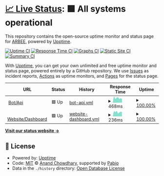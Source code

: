 # [📈 Live Status](https://arbee4ever.github.io/arbee-status): <!--live status--> **🟩 All systems operational**

This repository contains the open-source uptime monitor and status page for [ARBEE](arbeeco.de), powered by [Upptime](https://github.com/upptime/upptime).

[![Uptime CI](https://github.com/arbee4ever/arbee-status/workflows/Uptime%20CI/badge.svg)](https://github.com/arbee4ever/arbee-status/actions?query=workflow%3A%22Uptime+CI%22)
[![Response Time CI](https://github.com/arbee4ever/arbee-status/workflows/Response%20Time%20CI/badge.svg)](https://github.com/arbee4ever/arbee-status/actions?query=workflow%3A%22Response+Time+CI%22)
[![Graphs CI](https://github.com/arbee4ever/arbee-status/workflows/Graphs%20CI/badge.svg)](https://github.com/arbee4ever/arbee-status/actions?query=workflow%3A%22Graphs+CI%22)
[![Static Site CI](https://github.com/arbee4ever/arbee-status/workflows/Static%20Site%20CI/badge.svg)](https://github.com/arbee4ever/arbee-status/actions?query=workflow%3A%22Static+Site+CI%22)
[![Summary CI](https://github.com/arbee4ever/arbee-status/workflows/Summary%20CI/badge.svg)](https://github.com/arbee4ever/arbee-status/actions?query=workflow%3A%22Summary+CI%22)

With [Upptime](https://upptime.js.org), you can get your own unlimited and free uptime monitor and status page, powered entirely by a GitHub repository. We use [Issues](https://github.com/arbee4ever/arbee-status/issues) as incident reports, [Actions](https://github.com/arbee4ever/arbee-status/actions) as uptime monitors, and [Pages](https://arbee4ever.github.io/arbee-status) for the status page.

<!--start: status pages-->
<!-- This summary is generated by Upptime (https://github.com/upptime/upptime) -->
<!-- Do not edit this manually, your changes will be overwritten -->
<!-- prettier-ignore -->
| URL | Status | History | Response Time | Uptime |
| --- | ------ | ------- | ------------- | ------ |
| <img alt="" src="https://icons.duckduckgo.com/ip3/api.statcord.arbeeco.de.ico" height="13"> [Bot/Api](https://api.statcord.arbeeco.de) | 🟩 Up | [bot-api.yml](https://github.com/Arbee4ever/arbee-status/commits/HEAD/history/bot-api.yml) | <details><summary><img alt="Response time graph" src="./graphs/bot-api/response-time-week.png" height="20"> 468ms</summary><br><a href="https://arbee4ever.github.io/arbee-status/history/bot-api"><img alt="Response time 483" src="https://img.shields.io/endpoint?url=https%3A%2F%2Fraw.githubusercontent.com%2FArbee4ever%2Farbee-status%2FHEAD%2Fapi%2Fbot-api%2Fresponse-time.json"></a><br><a href="https://arbee4ever.github.io/arbee-status/history/bot-api"><img alt="24-hour response time 343" src="https://img.shields.io/endpoint?url=https%3A%2F%2Fraw.githubusercontent.com%2FArbee4ever%2Farbee-status%2FHEAD%2Fapi%2Fbot-api%2Fresponse-time-day.json"></a><br><a href="https://arbee4ever.github.io/arbee-status/history/bot-api"><img alt="7-day response time 468" src="https://img.shields.io/endpoint?url=https%3A%2F%2Fraw.githubusercontent.com%2FArbee4ever%2Farbee-status%2FHEAD%2Fapi%2Fbot-api%2Fresponse-time-week.json"></a><br><a href="https://arbee4ever.github.io/arbee-status/history/bot-api"><img alt="30-day response time 523" src="https://img.shields.io/endpoint?url=https%3A%2F%2Fraw.githubusercontent.com%2FArbee4ever%2Farbee-status%2FHEAD%2Fapi%2Fbot-api%2Fresponse-time-month.json"></a><br><a href="https://arbee4ever.github.io/arbee-status/history/bot-api"><img alt="1-year response time 483" src="https://img.shields.io/endpoint?url=https%3A%2F%2Fraw.githubusercontent.com%2FArbee4ever%2Farbee-status%2FHEAD%2Fapi%2Fbot-api%2Fresponse-time-year.json"></a></details> | <details><summary><a href="https://arbee4ever.github.io/arbee-status/history/bot-api">100.00%</a></summary><a href="https://arbee4ever.github.io/arbee-status/history/bot-api"><img alt="All-time uptime 97.40%" src="https://img.shields.io/endpoint?url=https%3A%2F%2Fraw.githubusercontent.com%2FArbee4ever%2Farbee-status%2FHEAD%2Fapi%2Fbot-api%2Fuptime.json"></a><br><a href="https://arbee4ever.github.io/arbee-status/history/bot-api"><img alt="24-hour uptime 100.00%" src="https://img.shields.io/endpoint?url=https%3A%2F%2Fraw.githubusercontent.com%2FArbee4ever%2Farbee-status%2FHEAD%2Fapi%2Fbot-api%2Fuptime-day.json"></a><br><a href="https://arbee4ever.github.io/arbee-status/history/bot-api"><img alt="7-day uptime 100.00%" src="https://img.shields.io/endpoint?url=https%3A%2F%2Fraw.githubusercontent.com%2FArbee4ever%2Farbee-status%2FHEAD%2Fapi%2Fbot-api%2Fuptime-week.json"></a><br><a href="https://arbee4ever.github.io/arbee-status/history/bot-api"><img alt="30-day uptime 98.35%" src="https://img.shields.io/endpoint?url=https%3A%2F%2Fraw.githubusercontent.com%2FArbee4ever%2Farbee-status%2FHEAD%2Fapi%2Fbot-api%2Fuptime-month.json"></a><br><a href="https://arbee4ever.github.io/arbee-status/history/bot-api"><img alt="1-year uptime 97.40%" src="https://img.shields.io/endpoint?url=https%3A%2F%2Fraw.githubusercontent.com%2FArbee4ever%2Farbee-status%2FHEAD%2Fapi%2Fbot-api%2Fuptime-year.json"></a></details>
| <img alt="" src="https://icons.duckduckgo.com/ip3/statcord.arbeeco.de.ico" height="13"> [Website/Dashboard](https://statcord.arbeeco.de) | 🟩 Up | [website-dashboard.yml](https://github.com/Arbee4ever/arbee-status/commits/HEAD/history/website-dashboard.yml) | <details><summary><img alt="Response time graph" src="./graphs/website-dashboard/response-time-week.png" height="20"> 236ms</summary><br><a href="https://arbee4ever.github.io/arbee-status/history/website-dashboard"><img alt="Response time 243" src="https://img.shields.io/endpoint?url=https%3A%2F%2Fraw.githubusercontent.com%2FArbee4ever%2Farbee-status%2FHEAD%2Fapi%2Fwebsite-dashboard%2Fresponse-time.json"></a><br><a href="https://arbee4ever.github.io/arbee-status/history/website-dashboard"><img alt="24-hour response time 211" src="https://img.shields.io/endpoint?url=https%3A%2F%2Fraw.githubusercontent.com%2FArbee4ever%2Farbee-status%2FHEAD%2Fapi%2Fwebsite-dashboard%2Fresponse-time-day.json"></a><br><a href="https://arbee4ever.github.io/arbee-status/history/website-dashboard"><img alt="7-day response time 236" src="https://img.shields.io/endpoint?url=https%3A%2F%2Fraw.githubusercontent.com%2FArbee4ever%2Farbee-status%2FHEAD%2Fapi%2Fwebsite-dashboard%2Fresponse-time-week.json"></a><br><a href="https://arbee4ever.github.io/arbee-status/history/website-dashboard"><img alt="30-day response time 247" src="https://img.shields.io/endpoint?url=https%3A%2F%2Fraw.githubusercontent.com%2FArbee4ever%2Farbee-status%2FHEAD%2Fapi%2Fwebsite-dashboard%2Fresponse-time-month.json"></a><br><a href="https://arbee4ever.github.io/arbee-status/history/website-dashboard"><img alt="1-year response time 243" src="https://img.shields.io/endpoint?url=https%3A%2F%2Fraw.githubusercontent.com%2FArbee4ever%2Farbee-status%2FHEAD%2Fapi%2Fwebsite-dashboard%2Fresponse-time-year.json"></a></details> | <details><summary><a href="https://arbee4ever.github.io/arbee-status/history/website-dashboard">100.00%</a></summary><a href="https://arbee4ever.github.io/arbee-status/history/website-dashboard"><img alt="All-time uptime 100.00%" src="https://img.shields.io/endpoint?url=https%3A%2F%2Fraw.githubusercontent.com%2FArbee4ever%2Farbee-status%2FHEAD%2Fapi%2Fwebsite-dashboard%2Fuptime.json"></a><br><a href="https://arbee4ever.github.io/arbee-status/history/website-dashboard"><img alt="24-hour uptime 100.00%" src="https://img.shields.io/endpoint?url=https%3A%2F%2Fraw.githubusercontent.com%2FArbee4ever%2Farbee-status%2FHEAD%2Fapi%2Fwebsite-dashboard%2Fuptime-day.json"></a><br><a href="https://arbee4ever.github.io/arbee-status/history/website-dashboard"><img alt="7-day uptime 100.00%" src="https://img.shields.io/endpoint?url=https%3A%2F%2Fraw.githubusercontent.com%2FArbee4ever%2Farbee-status%2FHEAD%2Fapi%2Fwebsite-dashboard%2Fuptime-week.json"></a><br><a href="https://arbee4ever.github.io/arbee-status/history/website-dashboard"><img alt="30-day uptime 100.00%" src="https://img.shields.io/endpoint?url=https%3A%2F%2Fraw.githubusercontent.com%2FArbee4ever%2Farbee-status%2FHEAD%2Fapi%2Fwebsite-dashboard%2Fuptime-month.json"></a><br><a href="https://arbee4ever.github.io/arbee-status/history/website-dashboard"><img alt="1-year uptime 100.00%" src="https://img.shields.io/endpoint?url=https%3A%2F%2Fraw.githubusercontent.com%2FArbee4ever%2Farbee-status%2FHEAD%2Fapi%2Fwebsite-dashboard%2Fuptime-year.json"></a></details>

<!--end: status pages-->

[**Visit our status website →**](https://arbee4ever.github.io/arbee-status)

## 📄 License

- Powered by: [Upptime](https://github.com/upptime/upptime)
- Code: [MIT](./LICENSE) © [Anand Chowdhary](https://anandchowdhary.com), supported by [Pabio](https://pabio.com)
- Data in the `./history` directory: [Open Database License](https://opendatacommons.org/licenses/odbl/1-0/)
